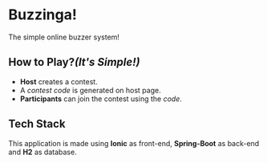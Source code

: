 # Buzzinga!

The simple online buzzer system!

## How to Play?_(It's Simple!)_

* **Host** creates a contest.
* A _contest code_ is generated on host page.
* **Participants** can join the contest using the _code_.

## Tech Stack

This application is made using **Ionic** as front-end, **Spring-Boot** as back-end and **H2** as database.
